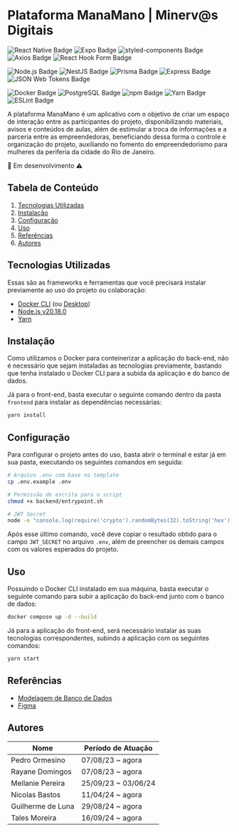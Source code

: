 # Plataforma ManaMano | Minerv@s Digitais

![React Native Badge](https://img.shields.io/badge/React_Native-20232A?style=for-the-badge&logo=react&logoColor=61DAFB)
![Expo Badge](https://img.shields.io/badge/Expo-000020?logo=expo&logoColor=fff&style=for-the-badge)
![styled-components Badge](https://img.shields.io/badge/styled--components-DB7093?logo=styledcomponents&logoColor=fff&style=for-the-badge)
![Axios Badge](https://img.shields.io/badge/Axios-5A29E4?logo=axios&logoColor=fff&style=for-the-badge)
![React Hook Form Badge](https://img.shields.io/badge/React%20Hook%20Form-EC5990?logo=reacthookform&logoColor=fff&style=for-the-badge)


![Node.js Badge](https://img.shields.io/badge/Node.js-5FA04E?logo=nodedotjs&logoColor=fff&style=for-the-badge)
![NestJS Badge](https://img.shields.io/badge/NestJS-E0234E?logo=nestjs&logoColor=fff&style=for-the-badge)
![Prisma Badge](https://img.shields.io/badge/Prisma-2D3748?logo=prisma&logoColor=fff&style=for-the-badge)
![Express Badge](https://img.shields.io/badge/Express-000?logo=express&logoColor=fff&style=for-the-badge)
![JSON Web Tokens Badge](https://img.shields.io/badge/JSON%20Web%20Tokens-000?logo=jsonwebtokens&logoColor=fff&style=for-the-badge)

![Docker Badge](https://img.shields.io/badge/Docker-2496ED?logo=docker&logoColor=fff&style=for-the-badge)
![PostgreSQL Badge](https://img.shields.io/badge/PostgreSQL-4169E1?logo=postgresql&logoColor=fff&style=for-the-badge)
![npm Badge](https://img.shields.io/badge/npm-CB3837?logo=npm&logoColor=fff&style=for-the-badge)
![Yarn Badge](https://img.shields.io/badge/Yarn-2C8EBB?logo=yarn&logoColor=fff&style=for-the-badge)
![ESLint Badge](https://img.shields.io/badge/ESLint-4B32C3?logo=eslint&logoColor=fff&style=for-the-badge)


A plataforma ManaMano é um aplicativo com o objetivo de criar um espaço de interação entre as participantes do projeto, disponibilizando materiais, avisos e conteúdos de aulas, além de estimular a troca de informações e a parceria entre as empreendedoras, beneficiando dessa forma o controle e organização do projeto, auxiliando no fomento do empreendedorismo para mulheres da periferia da cidade do Rio de Janeiro.
 
🚧 Em desenvolvimento ⚠️
 
## Tabela de Conteúdo

 1. [Tecnologias Utilizadas](#tecnologias-utilizadas)
 2. [Instalação](#instalação)
 3. [Configuração](#configuração)
 4. [Uso](#uso)
 5. [Referências](#referências)
 6. [Autores](#autores)
 
## Tecnologias Utilizadas

Essas são as frameworks e ferramentas que você precisará instalar previamente ao uso do projeto ou colaboração:

- [Docker CLI](https://docs.docker.com/engine/install/) (ou [Desktop](https://docs.docker.com/desktop/install/windows-install/))
- [Node.js v20.18.0](https://nodejs.org/en/download/package-manager)
- [Yarn](https://yarnpkg.com/getting-started/install)


## Instalação 

Como utilizamos o Docker para conteinerizar a aplicação do back-end, não é necessário que sejam instaladas as tecnologias previamente, bastando que tenha instalado o Docker CLI para a subida da aplicação e do banco de dados.

Já para o front-end, basta executar o seguinte comando dentro da pasta `frontend` para instalar as dependências necessárias:

``` bash
yarn install
```

## Configuração

Para configurar o projeto antes do uso, basta abrir o terminal e estar já em sua pasta, executando os seguintes comandos em seguida:

``` bash
# Arquivo .env com base no template
cp .env.example .env
```
``` bash
# Permissão de escrita para o script
chmod +x backend/entrypoint.sh
```

``` bash
# JWT Secret
node -e "console.log(require('crypto').randomBytes(32).toString('hex'))"
```
Após esse último comando, você deve copiar o resultado obtido para o campo `JWT_SECRET` no arquivo `.env`, além de preencher os demais campos com os valores esperados do projeto. 
 
## Uso

Possuindo o Docker CLI instalado em sua máquina, basta executar o seguinte comando para subir a aplicação do back-end junto com o banco de dados: 

``` bash
docker compose up -d --build
```
Já para a aplicação do front-end, será necessário instalar as suas tecnologias correspondentes, subindo a aplicação com os seguintes comandos: 

``` bash
yarn start
```
## Referências

- [Modelagem de Banco de Dados](https://dbdiagram.io/d/ManaMano-662d95cc5b24a634d0f9435d)
- [Figma](https://www.figma.com/file/t4tv9EeZ05TVOhoOTgfilu/ManaMano?type=design&node-id=0-1&mode=design&t=7CUX4uZnfGKbV4zh-0)


## Autores

| Nome  | Período de Atuação |
| ------------- | ------------- |
| Pedro Ormesino  | 07/08/23 ~ agora |
| Rayane Domingos  | 07/08/23 ~ agora |
| Mellanie Pereira  | 25/09/23 ~ 03/06/24 |
| Nicolas Bastos  | 11/04/24 ~ agora |
| Guilherme de Luna  | 29/08/24 ~ agora |
| Tales Moreira  | 16/09/24 ~ agora |
